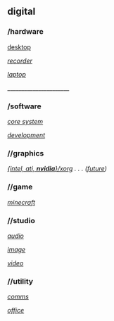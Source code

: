 ## digital

### /hardware

[desktop](/digital/hardware/desktop.yaml)

_[recorder](/digital/hardware/rec.yaml)_

_[laptop](/digital/hardware/laptop.yaml)_

\______________________
### /software

_[core system](/digital/software/core-sys.md)_

_[development](/digital/software/devel.md)_

### //graphics

_[{intel, ati, <b>nvidia</b>}/xorg](/digital/software/graphics/current.md) . . . ([future](/digital/software/graphics/future.md))_

### //game

_[minecraft](/digital/software/game/mc/index.md)_

### //studio

_[audio](/digital/software/studio/audio.md)_

_[image](/digital/software/studio/image.md)_

_[video](/digital/software/studio/video.md)_

### //utility

_[comms](/digital/software/comms.md)_

_[office](/digital/software/office/index.md)_
